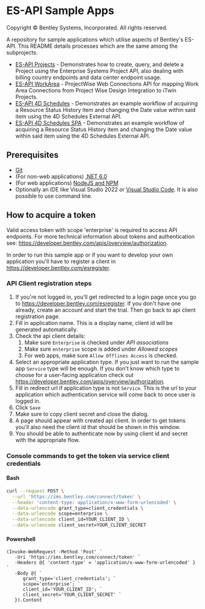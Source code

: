 # ES-API Sample Apps

Copyright © Bentley Systems, Incorporated. All rights reserved.

A repository for sample applications which utilise aspects of Bentley's ES-API. This README details processes which are the same among the subprojects.
* [ES-API Projects](/EsApiProjectsSampleApp/) - Demonstrates how to create, query, and delete a Project using the Enterprise Systems Project API, also dealing with billing country endpoints and data center endpoint usage.
* [ES-API WorkArea](/EsApiProjectsSampleApp/) - ProjectWise Web Connections API for mapping Work Area Connections from Project Wise Design Integration to iTwin Projects.
* [ES-API 4D Schedules](/EsApi4DScheduleSampleApp/) - Demonstrates an example workflow of acquiring a Resource Status History item and changing the Date value within said item using the 4D Schedules External API.
* [ES-API 4D Schedules SPA](/EsApi4DScheduleSPASampleApp/) - Demonstrates an example workflow of acquiring a Resource Status History item and changing the Date value within said item using the 4D Schedules External API.

## Prerequisites

* [Git](https://git-scm.com/)
* (For non-web applications) [.NET 6.0](https://dotnet.microsoft.com/download/dotnet/6.0/)
* (For web applications) [NodeJS and NPM](https://nodejs.org/en/download)
* Optionally an IDE like Visual Studio 2022 or [Visual Studio Code](https://code.visualstudio.com/). It is also possible to use command line.

## How to acquire a token

Valid access token with scope 'enterprise' is required to access API endpoints. For more technical information about tokens and authentication see: https://developer.bentley.com/apis/overview/authorization.

In order to run this sample app or if you want to develop your own application you'll have to register a client in https://developer.bentley.com/esregister.

### API Client registration steps

 1. If you're not logged in, you'll get redirected to a login page once you go to https://developer.bentley.com/esregister. If you don't have one already, create an account and start the trial. Then go back to api client registration page.
 2. Fill in application name. This is a display name, client id will be generated automatically.
 3. Check the api client details:
    1. Make sure `Enterprise` is checked under *API associations*
    2. Make sure `enterprise` scope is added under *Allowed scopes*
    3. For web apps, make sure `Allow Offlines Access` is checked.
 4. Select an appropriate application type. If you just want to run the sample app `Service` type will be enough. If you don't know which type to choose for a user-facing application check out https://developer.bentley.com/apis/overview/authorization.
 5. Fill in redirect url if application type is not `Service`. This is the url to your application which authentication service will come back to once user is logged in.
 6. Click `Save`
 7. Make sure to copy client secret and close the dialog.
 8. A page should appear with created api client. In order to get tokens you'll also need the client id that should be shown in this window.
 9. You should be able to authenticate now by using client id and secret with the appropriate flow.

### Console commands to get the token via service client credentials

#### Bash

```sh
curl --request POST \
  --url 'https://ims.bentley.com/connect/token' \
  --header 'content-type: application/x-www-form-urlencoded' \
  --data-urlencode grant_type=client_credentials \
  --data-urlencode scope=enterprise \
  --data-urlencode client_id=YOUR_CLIENT_ID \
  --data-urlencode client_secret=YOUR_CLIENT_SECRET
```

#### Powershell

```pwsh
(Invoke-WebRequest -Method 'Post' `
   -Uri 'https://ims.bentley.com/connect/token' `
   -Headers @{ 'content-type' = 'application/x-www-form-urlencoded' } `
   -Body @{ `
      grant_type='client_credentials'; `
      scope='enterprise'; `
      client_id='YOUR_CLIENT_ID'; `
      client_secret='YOUR_CLIENT_SECRET' `
   }).Content
```
